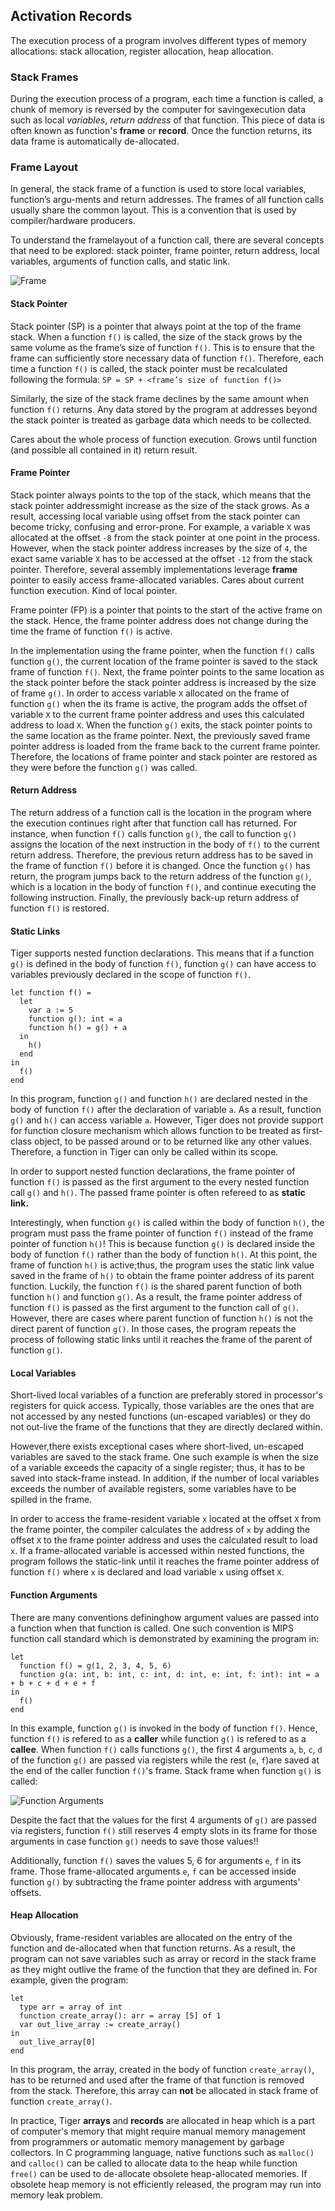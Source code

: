 ## Activation Records

The execution process of a program involves different types of memory
allocations: stack allocation, register allocation, heap allocation.

### Stack Frames

During the execution process of a program, each time a function is called,
a chunk of memory is reversed by the computer for savingexecution data such as
local _variables_, _return address_ of that function. This piece of data is often
known as function's **frame** or **record**. Once the function returns, its
data frame is automatically de-allocated.

### Frame Layout

In general, the stack frame of a function is used to store local variables,
function’s argu-ments and return addresses. The frames of all function calls
usually share the common layout. This is a convention that is used by
compiler/hardware producers.

To understand the framelayout of a function call, there are several concepts
that need to be explored: stack pointer, frame pointer, return address, local
variables, arguments of function calls, and static link.

![Frame](images/frame.png)

#### Stack Pointer

Stack pointer (SP) is a pointer that always point at the top of the frame stack.
When a function `f()` is called, the size of the stack grows by the same volume as
the frame’s size of function `f()`. This is to ensure that the frame can
sufficiently store necessary data of function `f()`. Therefore, each
time a function `f()` is called, the stack pointer must be recalculated following
the formula: `SP = SP + <frame’s size of function f()>`

Similarly, the size of the stack frame declines by the same amount when
function `f()` returns. Any data stored by the program at addresses beyond the
stack pointer is treated as garbage data which needs to be collected.

Cares about the whole process of function execution. Grows until function
(and possible all contained in it) return result.

#### Frame Pointer

Stack pointer always points to the top of the stack, which means that the stack
pointer addressmight increase as the size of the stack grows. As a result,
accessing local variable using offset from the stack pointer can become tricky,
confusing and error-prone. For example, a variable `X` was allocated at
the offset `-8` from the stack pointer at one point in the process. However, when
the stack pointer address increases by the size of `4`, the exact same variable `X` has
to be accessed at the offset `-12` from the stack pointer. Therefore, several
assembly implementations leverage **frame** pointer to easily access frame-allocated
variables. Cares about current function execution. Kind of local pointer.

Frame pointer (FP) is a pointer that points to the start of the active frame on
the stack. Hence, the frame pointer address does not change during the time the
frame of function `f()` is active.

In the implementation using the frame pointer, when the function `f()` calls
function `g()`, the current location of the frame pointer is saved to the stack
frame of function `f()`. Next, the frame pointer points to the same location as
the stack pointer before the stack pointer address is increased by the size of
frame `g()`. In order to access variable `X` allocated on the frame of function
`g()` when the its frame is active, the program adds the offset of variable `X`
to the current frame pointer address and uses this calculated address to load
`X`. When the function `g()` exits, the stack pointer points to the same
location as the frame pointer. Next, the previously saved frame pointer address
is loaded from the frame back to the current frame pointer. Therefore, the
locations of frame pointer and stack pointer are restored as they were before
the function `g()` was called.

#### Return Address

The return address of a function call is the location in the program where the
execution continues right after that function call has returned. For instance,
when function `f()` calls function `g()`, the call to function `g()` assigns the
location of the next instruction in the body of `f()` to the current return
address. Therefore, the previous return address has to be saved in the frame of
function `f()` before it is changed. Once the function `g()` has return, the
program jumps back to the return address of the function `g()`, which is a
location in the body of function `f()`, and continue executing the following
instruction. Finally, the previously back-up return address of function `f()` is
restored.

#### Static Links

Tiger supports nested function declarations. This means that if a function `g()` is
defined in the body of function `f()`, function `g()` can have access to
variables previously declared in the scope of function `f()`.

```
let function f() =
  let
    var a := 5
    function g(): int = a
    function h() = g() + a
  in
    h()
  end
in
  f()
end
```

In this program, function `g()` and function `h()` are declared nested in the body of
function `f()` after the declaration of variable `a`. As a result, function `g()` and
`h()` can access variable `a`. However, Tiger does not provide support for function
closure mechanism which allows function to be treated as first-class object, to be
passed around or to be returned like any other values. Therefore, a function in
Tiger can only be called within its scope.

In order to support nested function declarations, the frame pointer of function
`f()` is passed as the first argument to the every nested function call `g()` and
`h()`. The passed frame pointer is often refereed to as **static link.**

Interestingly, when function `g()` is called within the body of function `h()`, the
program must pass the frame pointer of function `f()` instead of the frame pointer
of function `h()`! This is because function `g()` is declared inside the body of
function `f()` rather than the body of function `h()`. At this point, the frame of
function `h()` is active;thus, the program uses the static link value saved in the
frame of `h()` to obtain the frame pointer address of its parent function. Luckily,
the function `f()` is the shared parent function of both function `h()` and function
`g()`. As a result, the frame pointer address of function `f()` is passed as the first
argument to the function call of `g()`. However, there are cases where parent
function of function `h()` is not the direct parent of function `g()`. In those cases,
the program repeats the process of following static links until it reaches the
frame of the parent of function `g()`.

#### Local Variables

Short-lived local variables of a function are preferably stored in processor's
registers for quick access. Typically, those variables are the ones that are not
accessed by any nested functions (un-escaped variables) or they do not out-live
the frame of the functions that they are directly declared within.

However,there exists exceptional cases where short-lived, un-escaped
variables are saved to the stack frame. One such example is when the size of
a variable exceeds the capacity of a single register; thus, it has to be saved into
stack-frame instead. In addition, if the number of local variables exceeds the
number of available registers, some variables have to be spilled in the frame.

In order to access the frame-resident variable `x` located at the offset
`X` from the frame pointer, the compiler calculates the address of `x` by adding the
offset `X` to the frame pointer address and uses the calculated result to load `x`. If
a frame-allocated variable is accessed within nested functions, the program
follows the static-link until it reaches the frame pointer address of function `f()`
where `x` is declared and load variable `x` using offset `X`.

#### Function Arguments

There are many conventions defininghow argument values are passed into a
function when that function is called. One such convention is MIPS function call
standard which is demonstrated by examining the program in:

```
let
  function f() = g(1, 2, 3, 4, 5, 6)
  function g(a: int, b: int, c: int, d: int, e: int, f: int): int = a + b + c + d + e + f
in
  f()
end
```

In this example, function `g()` is invoked in the body of function `f()`. Hence,
function `f()` is refered to as a **caller** while function `g()` is refered to as a
**callee**. When function `f()` calls functions `g()`, the first 4 arguments `a`, `b`, `c`, `d` of
the function `g()` are passed via registers while the rest (`e`, `f`)are saved at the end
of the caller function `f()`'s frame. Stack frame when function `g()` is called:

![Function Arguments](images/func_param.png)

Despite the fact that the values for the first 4 arguments of `g()` are passed via
registers, function `f()` still reserves 4 empty slots in its frame for those
arguments in case function `g()` needs to save those values!!

Additionally, function `f()` saves the values 5, 6 for arguments `e`, `f` in its frame.
Those frame-allocated arguments `e`, `f` can be accessed inside function
`g()` by subtracting the frame pointer address with arguments' offsets.

#### Heap Allocation

Obviously, frame-resident variables are allocated on the entry of the function and
de-allocated when that function returns. As a result, the program can not save
variables such as array or record in the stack frame as they might outlive the
frame of the function that they are defined in. For example, given the program:

```
let
  type arr = array of int
  function create_array(): arr = array [5] of 1
  var out_live_array := create_array()
in
  out_live_array[0]
end
```

In this program, the array, created in the body of function `create_array()`, has
to be returned and used after the frame of that function is removed from the
stack. Therefore, this array can **not** be allocated in stack frame of function
`create_array()`.

In practice, Tiger **arrays** and **records** are allocated in heap which
is a part of computer's memory that might require manual memory management from
programmers or automatic memory management by garbage collectors. In C
programming language, native functions such as `malloc()` and `calloc()` can be
called to allocate data to the heap while function `free()` can be used to
de-allocate obsolete heap-allocated memories. If obsolete heap memory is
not efficiently released, the program may run into memory leak problem.
